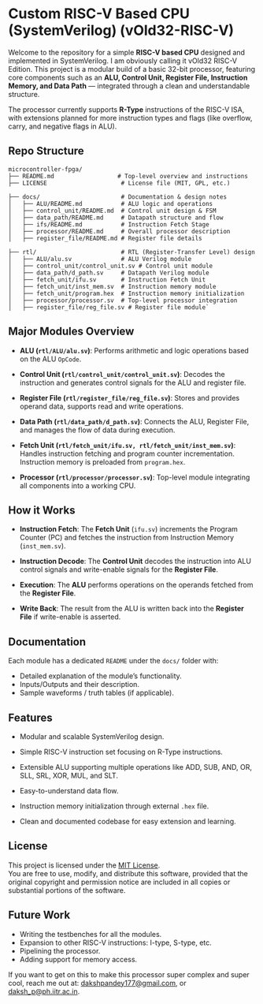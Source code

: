 # Custom RISC-V Based CPU (SystemVerilog) (vOld32-RISC-V)

Welcome to the repository for a simple **RISC-V based CPU** designed and implemented in SystemVerilog. I am obviously calling it vOld32 RISC-V Edition.
This project is a modular build of a basic 32-bit processor, featuring core components such as an **ALU, Control Unit, Register File, Instruction Memory, and Data Path** — integrated through a clean and understandable structure.

The processor currently supports **R-Type** instructions of the RISC-V ISA, with extensions planned for more instruction types and flags (like overflow, carry, and negative flags in ALU).

## Repo Structure

```text
microcontroller-fpga/
├── README.md                  # Top-level overview and instructions
├── LICENSE                     # License file (MIT, GPL, etc.)

├── docs/                       # Documentation & design notes
│   ├── ALU/README.md           # ALU logic and operations
│   ├── control_unit/README.md  # Control unit design & FSM
│   ├── data_path/README.md     # Datapath structure and flow
│   ├── ifs/README.md           # Instruction Fetch Stage
│   ├── processor/README.md     # Overall processor description
│   ├── register_file/README.md # Register file details

├── rtl/                        # RTL (Register-Transfer Level) design
│   ├── ALU/alu.sv              # ALU Verilog module
│   ├── control_unit/control_unit.sv # Control unit module
│   ├── data_path/d_path.sv     # Datapath Verilog module
│   ├── fetch_unit/ifu.sv       # Instruction Fetch Unit
│   ├── fetch_unit/inst_mem.sv  # Instruction memory module
│   ├── fetch_unit/program.hex  # Instruction memory initialization
│   ├── processor/processor.sv  # Top-level processor integration
│   ├── register_file/reg_file.sv # Register file module`
```

## Major Modules Overview

- **ALU (`rtl/ALU/alu.sv`)**: Performs arithmetic and logic operations based on the ALU `OpCode`.

- **Control Unit (`rtl/control_unit/control_unit.sv`)**: Decodes the instruction and generates control signals for the ALU and register file.

- **Register File (`rtl/register_file/reg_file.sv`)**: Stores and provides operand data, supports read and write operations.

- **Data Path (`rtl/data_path/d_path.sv`)**: Connects the ALU, Register File, and manages the flow of data during execution.

- **Fetch Unit (`rtl/fetch_unit/ifu.sv, rtl/fetch_unit/inst_mem.sv`)**: Handles instruction fetching and program counter incrementation. Instruction memory is preloaded from `program.hex`.

- **Processor (`rtl/processor/processor.sv`)**: Top-level module integrating all components into a working CPU.

## How it Works

- **Instruction Fetch**: The **Fetch Unit** (`ifu.sv`) increments the Program Counter (PC) and fetches the instruction from Instruction Memory (`inst_mem.sv`).

- **Instruction Decode**: The **Control Unit** decodes the instruction into ALU control signals and write-enable signals for the **Register File**.

- **Execution**: The **ALU** performs operations on the operands fetched from the **Register File**.

- **Write Back**: The result from the ALU is written back into the **Register File** if write-enable is asserted.

## Documentation

Each module has a dedicated `README` under the `docs/` folder with:

- Detailed explanation of the module’s functionality.
- Inputs/Outputs and their description.
- Sample waveforms / truth tables (if applicable).

## Features

- Modular and scalable SystemVerilog design.

- Simple RISC-V instruction set focusing on R-Type instructions.

- Extensible ALU supporting multiple operations like ADD, SUB, AND, OR, SLL, SRL, XOR, MUL, and SLT.

- Easy-to-understand data flow.

- Instruction memory initialization through external `.hex` file.

- Clean and documented codebase for easy extension and learning.

## License

This project is licensed under the [MIT License](LICENSE).  
You are free to use, modify, and distribute this software, provided that the original copyright and permission notice are included in all copies or substantial portions of the software.

## Future Work

- Writing the testbenches for all the modules.
- Expansion to other RISC-V instructions: I-type, S-type, etc.
- Pipelining the processor.
- Adding support for memory access.

If you want to get on this to make this processor super complex and super cool, reach me out at: [dakshpandey177@gmail.com](dakshpandey177@gmail.com), or [daksh_p@ph.iitr.ac.in](daksh_p@ph.iitr.ac.in).
